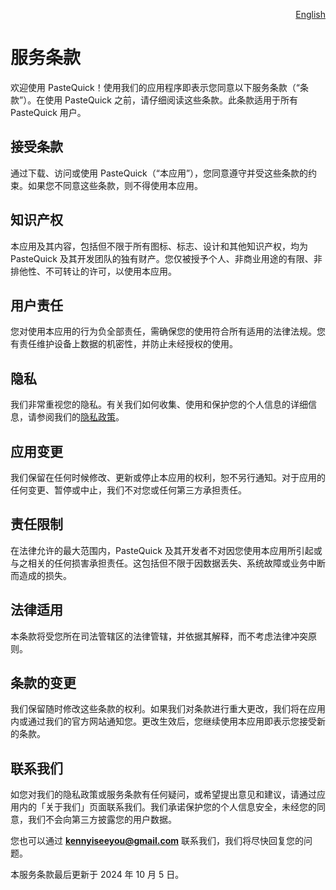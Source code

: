 <p align="right">
  <a href="./terms-of-service.md">English</a>
</p>
<!--rehype:style=float: right; bottom: -36px; position: relative;-->

服务条款
===

欢迎使用 PasteQuick！使用我们的应用程序即表示您同意以下服务条款（“条款”）。在使用 PasteQuick 之前，请仔细阅读这些条款。此条款适用于所有 PasteQuick 用户。

## 接受条款

通过下载、访问或使用 PasteQuick（“本应用”），您同意遵守并受这些条款的约束。如果您不同意这些条款，则不得使用本应用。

## 知识产权

本应用及其内容，包括但不限于所有图标、标志、设计和其他知识产权，均为 PasteQuick 及其开发团队的独有财产。您仅被授予个人、非商业用途的有限、非排他性、不可转让的许可，以使用本应用。

## 用户责任

您对使用本应用的行为负全部责任，需确保您的使用符合所有适用的法律法规。您有责任维护设备上数据的机密性，并防止未经授权的使用。

## 隐私

我们非常重视您的隐私。有关我们如何收集、使用和保护您的个人信息的详细信息，请参阅我们的[隐私政策](./privacy-policy.zh.md)。

## 应用变更

我们保留在任何时候修改、更新或停止本应用的权利，恕不另行通知。对于应用的任何变更、暂停或中止，我们不对您或任何第三方承担责任。

## 责任限制

在法律允许的最大范围内，PasteQuick 及其开发者不对因您使用本应用所引起或与之相关的任何损害承担责任。这包括但不限于因数据丢失、系统故障或业务中断而造成的损失。

## 法律适用

本条款将受您所在司法管辖区的法律管辖，并依据其解释，而不考虑法律冲突原则。

## 条款的变更

我们保留随时修改这些条款的权利。如果我们对条款进行重大更改，我们将在应用内或通过我们的官方网站通知您。更改生效后，您继续使用本应用即表示您接受新的条款。

## 联系我们

如您对我们的隐私政策或服务条款有任何疑问，或希望提出意见和建议，请通过应用内的「关于我们」页面联系我们。我们承诺保护您的个人信息安全，未经您的同意，我们不会向第三方披露您的用户数据。

您也可以通过 **kennyiseeyou@gmail.com** 联系我们，我们将尽快回复您的问题。

本服务条款最后更新于 2024 年 10 月 5 日。